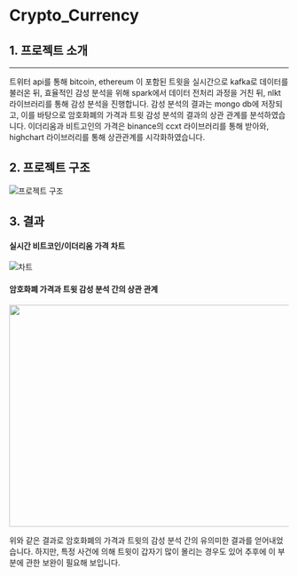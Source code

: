 # Crypto_Currency


## 1. 프로젝트 소개
-----------------
트위터 api를 통해 bitcoin, ethereum 이 포함된 트윗을 실시간으로 kafka로 데이터를 불러온 뒤, 효율적인 감성 분석을 위해 spark에서 데이터 전처리 과정을 거친 뒤, nlkt 라이브러리를 통해 감성 분석을 진행합니다. 감성 분석의 결과는 mongo db에 저장되고, 이를 바탕으로 암호화폐의 가격과 트윗 감성 분석의 결과의 상관 관계를 분석하였습니다.
이더리움과 비트고인의 가격은 binance의 ccxt 라이브러리를 통해 받아와, highchart 라이브러리를 통해 상관관계를 시각화하였습니다.

## 2. 프로젝트 구조
![프로젝트 구조](https://user-images.githubusercontent.com/47740690/127730925-b4fd7664-9e6b-4fb9-9a33-b4b2dcd0221b.PNG)

## 3. 결과

#### 실시간 비트코인/이더리움 가격 차트

![차트](https://user-images.githubusercontent.com/47740690/127730955-9e36b570-4857-4990-86fa-90a54930260a.PNG)

#### 암호화폐 가격과 트윗 감성 분석 간의 상관 관계
<img src="https://user-images.githubusercontent.com/47740690/127730871-e4898b01-be1a-45a5-a13b-d567d885c65f.PNG" width="700" height="400" >

위와 같은 결과로 암호화폐의 가격과 트윗의 감성 분석 간의 유의미한 결과를 얻어내었습니다. 하지만, 특정 사건에 의해 트윗이 갑자기 많이 몰리는 경우도 있어 추후에 이 부분에 관한 보완이 필요해 보입니다.
